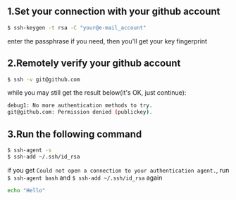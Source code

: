 ## 1.Set your connection with your github account
```bash
$ ssh-keygen -t rsa -C "your@e-mail_account"
```
enter the passphrase if you need, then you'll get your key fingerprint
## 2.Remotely verify your github account
```bash
$ ssh -v git@github.com
```
while you may still get the result below(it's OK, just continue):
```bash
debug1: No more authentication methods to try.
git@github.com: Permission denied (publickey).
```
## 3.Run the following command
```bash
$ ssh-agent -s
$ ssh-add ~/.ssh/id_rsa
```
if you get `Could not open a connection to your authentication agent.`, run `$ ssh-agent bash` and `$ ssh-add ~/.ssh/id_rsa` again
```bash
echo "Hello"
```
